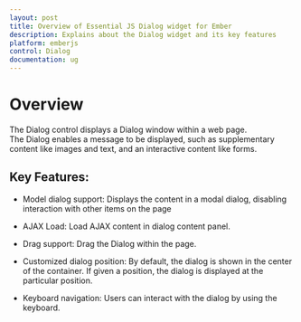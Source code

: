 ```yaml
---
layout: post
title: Overview of Essential JS Dialog widget for Ember
description: Explains about the Dialog widget and its key features
platform: emberjs
control: Dialog
documentation: ug
---
```


# Overview

The Dialog control displays a Dialog window within a web page. The Dialog enables a message to be displayed, such as supplementary content like images and text, and an interactive content like forms. 

## Key Features:

* Model dialog support: Displays the content in a modal dialog, disabling interaction with other items on the page

* AJAX Load: Load AJAX content in dialog content panel.

* Drag support: Drag the Dialog within the page.

* Customized dialog position: By default, the dialog is shown in the center of the container. If given a position, the dialog is displayed at the particular position.

* Keyboard navigation: Users can interact with the dialog by using the keyboard.


